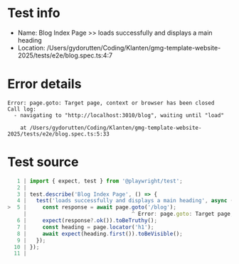 # Test info

- Name: Blog Index Page >> loads successfully and displays a main heading
- Location: /Users/gydorutten/Coding/Klanten/gmg-template-website-2025/tests/e2e/blog.spec.ts:4:7

# Error details

```
Error: page.goto: Target page, context or browser has been closed
Call log:
  - navigating to "http://localhost:3010/blog", waiting until "load"

    at /Users/gydorutten/Coding/Klanten/gmg-template-website-2025/tests/e2e/blog.spec.ts:5:33
```

# Test source

```ts
   1 | import { expect, test } from '@playwright/test';
   2 |
   3 | test.describe('Blog Index Page', () => {
   4 |   test('loads successfully and displays a main heading', async ({ page }) => {
>  5 |     const response = await page.goto('/blog');
     |                                 ^ Error: page.goto: Target page, context or browser has been closed
   6 |     expect(response?.ok()).toBeTruthy();
   7 |     const heading = page.locator('h1');
   8 |     await expect(heading.first()).toBeVisible();
   9 |   });
  10 | });
  11 |
```